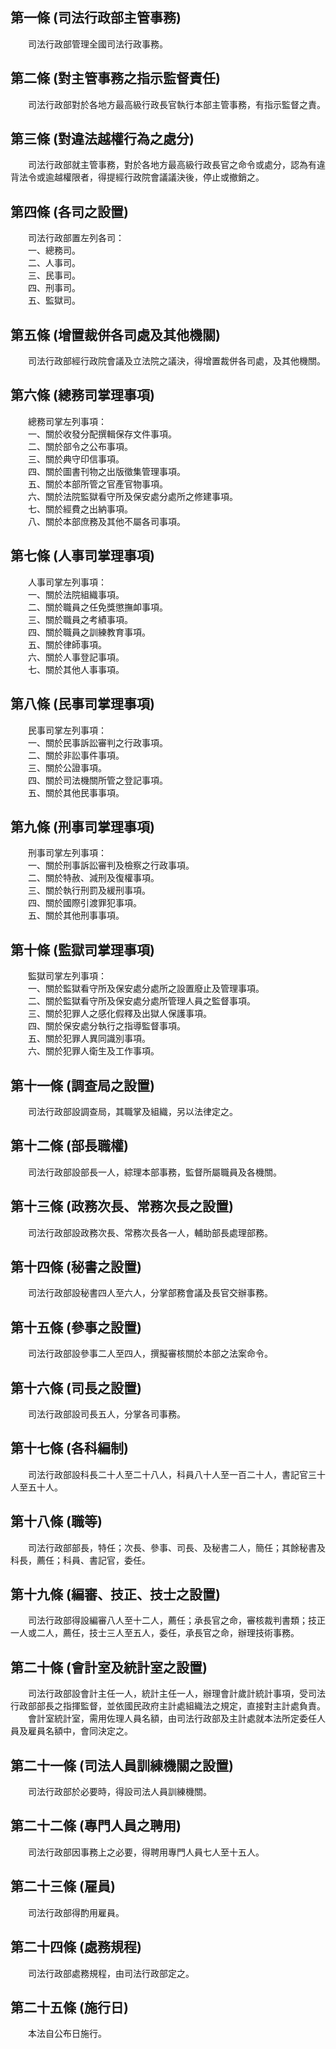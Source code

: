 第一條 (司法行政部主管事務)
---------------------------
　　司法行政部管理全國司法行政事務。  


第二條 (對主管事務之指示監督責任)
---------------------------------
　　司法行政部對於各地方最高級行政長官執行本部主管事務，有指示監督之責。  


第三條 (對違法越權行為之處分)
-----------------------------
　　司法行政部就主管事務，對於各地方最高級行政長官之命令或處分，認為有違背法令或逾越權限者，得提經行政院會議議決後，停止或撤銷之。  


第四條 (各司之設置)
-------------------
　　司法行政部置左列各司：  
　　一、總務司。  
　　二、人事司。  
　　三、民事司。  
　　四、刑事司。  
　　五、監獄司。  


第五條 (增置裁併各司處及其他機關)
---------------------------------
　　司法行政部經行政院會議及立法院之議決，得增置裁併各司處，及其他機關。  


第六條 (總務司掌理事項)
-----------------------
　　總務司掌左列事項：  
　　一、關於收發分配撰輯保存文件事項。  
　　二、關於部令之公布事項。  
　　三、關於典守印信事項。  
　　四、關於圖書刊物之出版徵集管理事項。  
　　五、關於本部所管之官產官物事項。  
　　六、關於法院監獄看守所及保安處分處所之修建事項。  
　　七、關於經費之出納事項。  
　　八、關於本部庶務及其他不屬各司事項。  


第七條 (人事司掌理事項)
-----------------------
　　人事司掌左列事項：  
　　一、關於法院組織事項。  
　　二、關於職員之任免獎懲撫卹事項。  
　　三、關於職員之考績事項。  
　　四、關於職員之訓練教育事項。  
　　五、關於律師事項。  
　　六、關於人事登記事項。  
　　七、關於其他人事事項。  


第八條 (民事司掌理事項)
-----------------------
　　民事司掌左列事項：  
　　一、關於民事訴訟審判之行政事項。  
　　二、關於非訟事件事項。  
　　三、關於公證事項。  
　　四、關於司法機關所管之登記事項。  
　　五、關於其他民事事項。  


第九條 (刑事司掌理事項)
-----------------------
　　刑事司掌左列事項：  
　　一、關於刑事訴訟審判及檢察之行政事項。  
　　二、關於特赦、減刑及復權事項。  
　　三、關於執行刑罰及緩刑事項。  
　　四、關於國際引渡罪犯事項。  
　　五、關於其他刑事事項。  


第十條 (監獄司掌理事項)
-----------------------
　　監獄司掌左列事項：  
　　一、關於監獄看守所及保安處分處所之設置廢止及管理事項。  
　　二、關於監獄看守所及保安處分處所管理人員之監督事項。  
　　三、關於犯罪人之感化假釋及出獄人保護事項。  
　　四、關於保安處分執行之指導監督事項。  
　　五、關於犯罪人異同識別事項。  
　　六、關於犯罪人衛生及工作事項。  


第十一條 (調查局之設置)
-----------------------
　　司法行政部設調查局，其職掌及組織，另以法律定之。  


第十二條 (部長職權)
-------------------
　　司法行政部設部長一人，綜理本部事務，監督所屬職員及各機關。  


第十三條 (政務次長、常務次長之設置)
-----------------------------------
　　司法行政部設政務次長、常務次長各一人，輔助部長處理部務。  


第十四條 (秘書之設置)
---------------------
　　司法行政部設秘書四人至六人，分掌部務會議及長官交辦事務。  


第十五條 (參事之設置)
---------------------
　　司法行政部設參事二人至四人，撰擬審核關於本部之法案命令。  


第十六條 (司長之設置)
---------------------
　　司法行政部設司長五人，分掌各司事務。  


第十七條 (各科編制)
-------------------
　　司法行政部設科長二十人至二十八人，科員八十人至一百二十人，書記官三十人至五十人。  


第十八條 (職等)
---------------
　　司法行政部部長，特任；次長、參事、司長、及秘書二人，簡任；其餘秘書及科長，薦任；科員、書記官，委任。　　　　　　  


第十九條 (編審、技正、技士之設置)
---------------------------------
　　司法行政部得設編審八人至十二人，薦任；承長官之命，審核裁判書類；技正一人或二人，薦任，技士三人至五人，委任，承長官之命，辦理技術事務。  


第二十條 (會計室及統計室之設置)
-------------------------------
　　司法行政部設會計主任一人，統計主任一人，辦理會計歲計統計事項，受司法行政部部長之指揮監督，並依國民政府主計處組織法之規定，直接對主計處負責。  
　　會計室統計室，需用佐理人員名額，由司法行政部及主計處就本法所定委任人員及雇員名額中，會同決定之。  


第二十一條 (司法人員訓練機關之設置)
-----------------------------------
　　司法行政部於必要時，得設司法人員訓練機關。  


第二十二條 (專門人員之聘用)
---------------------------
　　司法行政部因事務上之必要，得聘用專門人員七人至十五人。  


第二十三條 (雇員)
-----------------
　　司法行政部得酌用雇員。  


第二十四條 (處務規程)
---------------------
　　司法行政部處務規程，由司法行政部定之。  


第二十五條 (施行日)
-------------------
　　本法自公布日施行。